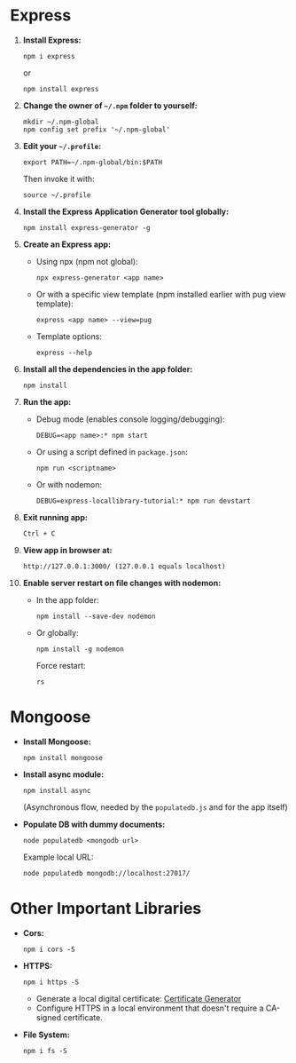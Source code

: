 # Express

1. **Install Express:**
   ```
   npm i express
   ```
   or
   ```
   npm install express
   ```

2. **Change the owner of `~/.npm` folder to yourself:**
   ```
   mkdir ~/.npm-global
   npm config set prefix '~/.npm-global'
   ```

3. **Edit your `~/.profile`:**
   ```
   export PATH=~/.npm-global/bin:$PATH
   ```
   Then invoke it with:
   ```
   source ~/.profile
   ```

4. **Install the Express Application Generator tool globally:**
   ```
   npm install express-generator -g
   ```

5. **Create an Express app:**
   - Using npx (npm not global):
     ```
     npx express-generator <app name>
     ```
   - Or with a specific view template (npm installed earlier with pug view template):
     ```
     express <app name> --view=pug
     ```
   - Template options:
     ```
     express --help
     ```

6. **Install all the dependencies in the app folder:**
   ```
   npm install
   ```

7. **Run the app:**
   - Debug mode (enables console logging/debugging):
     ```
     DEBUG=<app name>:* npm start
     ```
   - Or using a script defined in `package.json`:
     ```
     npm run <scriptname>
     ```
   - Or with nodemon:
     ```
     DEBUG=express-locallibrary-tutorial:* npm run devstart
     ```

8. **Exit running app:**
   ```
   Ctrl + C
   ```

9. **View app in browser at:**
   ```
   http://127.0.0.1:3000/ (127.0.0.1 equals localhost)
   ```

10. **Enable server restart on file changes with nodemon:**
    - In the app folder:
      ```
      npm install --save-dev nodemon
      ```
    - Or globally:
      ```
      npm install -g nodemon
      ```
      Force restart:
      ```
      rs
      ```

# Mongoose

- **Install Mongoose:**
  ```
  npm install mongoose
  ```

- **Install async module:**
  ```
  npm install async
  ```

  (Asynchronous flow, needed by the `populatedb.js` and for the app itself)

- **Populate DB with dummy documents:**
  ```
  node populatedb <mongodb url>
  ```
  Example local URL:
  ```
  node populatedb mongodb://localhost:27017/
  ```

# Other Important Libraries

- **Cors:**
  ```
  npm i cors -S
  ```

- **HTTPS:**
  ```
  npm i https -S
  ```

  - Generate a local digital certificate: [Certificate Generator](https://pt.rakko.tools/tools/46/)
  - Configure HTTPS in a local environment that doesn't require a CA-signed certificate.

- **File System:**
  ```
  npm i fs -S
  ```